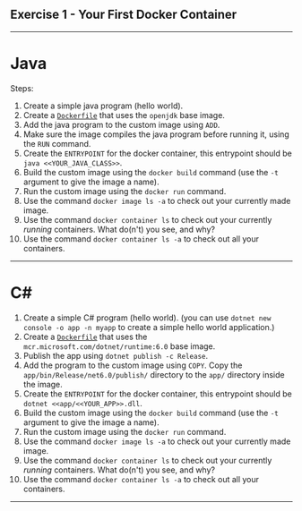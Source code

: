 Exercise 1 - Your First Docker Container
---
---

# Java

Steps:

1. Create a simple java program (hello world).
2. Create a [`Dockerfile`](Dockerfile) that uses the `openjdk` base image.
3. Add the java program to the custom image using `ADD`.
4. Make sure the image compiles the java program before running it, using the `RUN` command.
5. Create the `ENTRYPOINT` for the docker container, this entrypoint should be `java <<YOUR_JAVA_CLASS>>`.
6. Build the custom image using the `docker build` command (use the `-t` argument to give the image a name).
7. Run the custom image using the `docker run` command.
8. Use the command `docker image ls -a` to check out your currently made image.
9. Use the command `docker container ls` to check out your currently _running_ containers. What do(n't) you see, and why?
10. Use the command `docker container ls -a` to check out all your containers.
---

# C#

1. Create a simple C# program (hello world). (you can use `dotnet new console -o app -n myapp` to create a simple hello world application.)
2. Create a [`Dockerfile`](Dockerfile) that uses the `mcr.microsoft.com/dotnet/runtime:6.0` base image.
3. Publish the app using `dotnet publish -c Release`.
4. Add the program to the custom image using `COPY`. Copy the `app/bin/Release/net6.0/publish/` directory to the `app/` directory inside the image.
5. Create the `ENTRYPOINT` for the docker container, this entrypoint should be `dotnet <<app/<<YOUR_APP>>.dll`.
6. Build the custom image using the `docker build` command (use the `-t` argument to give the image a name).
7. Run the custom image using the `docker run` command.
8. Use the command `docker image ls -a` to check out your currently made image.
9. Use the command `docker container ls` to check out your currently _running_ containers. What do(n't) you see, and why?
10. Use the command `docker container ls -a` to check out all your containers.
---